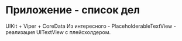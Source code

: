 # Приложение - список дел
UIKit + Viper + CoreData
Из интересного - PlaceholderableTextView - реализация UITextView с плейсхолдером.
